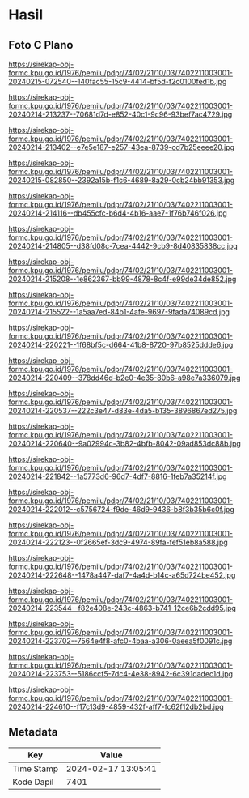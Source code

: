 # Hasil

## Foto C Plano

https://sirekap-obj-formc.kpu.go.id/1976/pemilu/pdpr/74/02/21/10/03/7402211003001-20240215-072540--140fac55-15c9-4414-bf5d-f2c0100fed1b.jpg

https://sirekap-obj-formc.kpu.go.id/1976/pemilu/pdpr/74/02/21/10/03/7402211003001-20240214-213237--70681d7d-e852-40c1-9c96-93bef7ac4729.jpg

https://sirekap-obj-formc.kpu.go.id/1976/pemilu/pdpr/74/02/21/10/03/7402211003001-20240214-213402--e7e5e187-e257-43ea-8739-cd7b25eeee20.jpg

https://sirekap-obj-formc.kpu.go.id/1976/pemilu/pdpr/74/02/21/10/03/7402211003001-20240215-082850--2392a15b-f1c6-4689-8a29-0cb24bb91353.jpg

https://sirekap-obj-formc.kpu.go.id/1976/pemilu/pdpr/74/02/21/10/03/7402211003001-20240214-214116--db455cfc-b6d4-4b16-aae7-1f76b746f026.jpg

https://sirekap-obj-formc.kpu.go.id/1976/pemilu/pdpr/74/02/21/10/03/7402211003001-20240214-214805--d38fd08c-7cea-4442-9cb9-8d40835838cc.jpg

https://sirekap-obj-formc.kpu.go.id/1976/pemilu/pdpr/74/02/21/10/03/7402211003001-20240214-215208--1e862367-bb99-4878-8c4f-e99de34de852.jpg

https://sirekap-obj-formc.kpu.go.id/1976/pemilu/pdpr/74/02/21/10/03/7402211003001-20240214-215522--1a5aa7ed-84b1-4afe-9697-9fada74089cd.jpg

https://sirekap-obj-formc.kpu.go.id/1976/pemilu/pdpr/74/02/21/10/03/7402211003001-20240214-220221--1f68bf5c-d664-41b8-8720-97b8525ddde6.jpg

https://sirekap-obj-formc.kpu.go.id/1976/pemilu/pdpr/74/02/21/10/03/7402211003001-20240214-220409--378dd46d-b2e0-4e35-80b6-a98e7a336079.jpg

https://sirekap-obj-formc.kpu.go.id/1976/pemilu/pdpr/74/02/21/10/03/7402211003001-20240214-220537--222c3e47-d83e-4da5-b135-3896867ed275.jpg

https://sirekap-obj-formc.kpu.go.id/1976/pemilu/pdpr/74/02/21/10/03/7402211003001-20240214-220640--9a02994c-3b82-4bfb-8042-09ad853dc88b.jpg

https://sirekap-obj-formc.kpu.go.id/1976/pemilu/pdpr/74/02/21/10/03/7402211003001-20240214-221842--1a5773d6-96d7-4df7-8816-1feb7a35214f.jpg

https://sirekap-obj-formc.kpu.go.id/1976/pemilu/pdpr/74/02/21/10/03/7402211003001-20240214-222012--c5756724-f9de-46d9-9436-b8f3b35b6c0f.jpg

https://sirekap-obj-formc.kpu.go.id/1976/pemilu/pdpr/74/02/21/10/03/7402211003001-20240214-222123--0f2665ef-3dc9-4974-89fa-fef51eb8a588.jpg

https://sirekap-obj-formc.kpu.go.id/1976/pemilu/pdpr/74/02/21/10/03/7402211003001-20240214-222648--1478a447-daf7-4a4d-b14c-a65d724be452.jpg

https://sirekap-obj-formc.kpu.go.id/1976/pemilu/pdpr/74/02/21/10/03/7402211003001-20240214-223544--f82e408e-243c-4863-b741-12ce6b2cdd95.jpg

https://sirekap-obj-formc.kpu.go.id/1976/pemilu/pdpr/74/02/21/10/03/7402211003001-20240214-223702--7564e4f8-afc0-4baa-a306-0aeea5f0091c.jpg

https://sirekap-obj-formc.kpu.go.id/1976/pemilu/pdpr/74/02/21/10/03/7402211003001-20240214-223753--5186ccf5-7dc4-4e38-8942-6c391dadec1d.jpg

https://sirekap-obj-formc.kpu.go.id/1976/pemilu/pdpr/74/02/21/10/03/7402211003001-20240214-224610--f17c13d9-4859-432f-aff7-fc62f12db2bd.jpg


## Metadata

| Key        | Value               |
| ---------- | ------------------- |
| Time Stamp | 2024-02-17 13:05:41 |
| Kode Dapil | 7401                |



